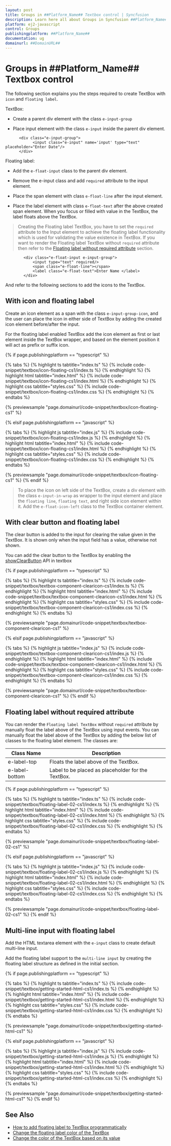 ```yaml
---
layout: post
title: Groups in ##Platform_Name## Textbox control | Syncfusion
description: Learn here all about Groups in Syncfusion ##Platform_Name## Textbox control of Syncfusion Essential JS 2 and more.
platform: ej2-javascript
control: Groups 
publishingplatform: ##Platform_Name##
documentation: ug
domainurl: ##DomainURL##
---
```


# Groups in ##Platform_Name## Textbox control

The following section explains you the steps required to create TextBox with `icon` and `floating label`.

TextBox:

* Create a parent div element with the class `e-input-group`

* Place input element with the class `e-input` inside the parent div element.

```
      <div class="e-input-group">
            <input class="e-input" name='input' type="text" placeholder="Enter Date"/>
      </div>
```

Floating label:

* Add the `e-float-input` class to the parent div element.

* Remove the e-input class and add `required` attribute to the input element.

* Place the span element with class `e-float-line` after the input element.

* Place the label element with class `e-float-text` after the above created span element. When you focus or filled with value in the TextBox, the label floats above the TextBox.

> Creating the Floating label TextBox, you have to set the `required` attribute to the Input element to achieve the floating label functionality which is used for validating the value existence in TextBox. If you want to render the Floating label TextBox without
`required` attribute then refer to the [Floating label without required attribute](#floating-label-without-required-attribute) section.

```
        <div class="e-float-input e-input-group">
            <input type="text" required/>
            <span class="e-float-line"></span>
            <label class="e-float-text">Enter Name </label>
        </div>
```

And refer to the following sections to add the icons to the TextBox.

## With icon and floating label

Create an icon element as a span with the class `e-input-group-icon`, and the user can place the icon in either side of TextBox by adding the created icon element before/after the input.

For the floating label enabled TextBox add the icon element as first or last element inside the TextBox wrapper, and based on the element position it will act as prefix or suffix icon.

{% if page.publishingplatform == "typescript" %}

 {% tabs %}
{% highlight ts tabtitle="index.ts" %}
{% include code-snippet/textbox/icon-floating-cs1/index.ts %}
{% endhighlight %}
{% highlight html tabtitle="index.html" %}
{% include code-snippet/textbox/icon-floating-cs1/index.html %}
{% endhighlight %}
{% highlight css tabtitle="styles.css" %}
{% include code-snippet/textbox/icon-floating-cs1/index.css %}
{% endhighlight %}
{% endtabs %}
        
{% previewsample "page.domainurl/code-snippet/textbox/icon-floating-cs1" %}

{% elsif page.publishingplatform == "javascript" %}

{% tabs %}
{% highlight js tabtitle="index.js" %}
{% include code-snippet/textbox/icon-floating-cs1/index.js %}
{% endhighlight %}
{% highlight html tabtitle="index.html" %}
{% include code-snippet/textbox/icon-floating-cs1/index.html %}
{% endhighlight %}
{% highlight css tabtitle="styles.css" %}
{% include code-snippet/textbox/icon-floating-cs1/index.css %}
{% endhighlight %}
{% endtabs %}

{% previewsample "page.domainurl/code-snippet/textbox/icon-floating-cs1" %}
{% endif %}

> To place the icon on left side of the TextBox, create a div element with the class `e-input-in-wrap` as wrapper to the input element and place the `floating line`, `floating text`, and right side icon element within it. Add the `e-float-icon-left` class to the TextBox container element.

## With clear button and floating label

The clear button is added to the input for clearing the value given in the TextBox. It is shown only when the input field has a value, otherwise not shown.

You can add the clear button to the TextBox by enabling the [showClearButton](../api/textbox/#showclearbutton) API in textbox

{% if page.publishingplatform == "typescript" %}

 {% tabs %}
{% highlight ts tabtitle="index.ts" %}
{% include code-snippet/textbox/textbox-component-clearicon-cs1/index.ts %}
{% endhighlight %}
{% highlight html tabtitle="index.html" %}
{% include code-snippet/textbox/textbox-component-clearicon-cs1/index.html %}
{% endhighlight %}
{% highlight css tabtitle="styles.css" %}
{% include code-snippet/textbox/textbox-component-clearicon-cs1/index.css %}
{% endhighlight %}
{% endtabs %}
        
{% previewsample "page.domainurl/code-snippet/textbox/textbox-component-clearicon-cs1" %}

{% elsif page.publishingplatform == "javascript" %}

{% tabs %}
{% highlight js tabtitle="index.js" %}
{% include code-snippet/textbox/textbox-component-clearicon-cs1/index.js %}
{% endhighlight %}
{% highlight html tabtitle="index.html" %}
{% include code-snippet/textbox/textbox-component-clearicon-cs1/index.html %}
{% endhighlight %}
{% highlight css tabtitle="styles.css" %}
{% include code-snippet/textbox/textbox-component-clearicon-cs1/index.css %}
{% endhighlight %}
{% endtabs %}

{% previewsample "page.domainurl/code-snippet/textbox/textbox-component-clearicon-cs1" %}
{% endif %}

## Floating label without required attribute

You can render the `Floating label TextBox` without `required` attribute by manually float the label above of the TextBox using input events.
You can manually float the label above of the TextBox by adding the below list of classes to the floating label element. The classes are:

Class Name        | Description
------------------| -------------
  e-label-top     | Floats the label above of the TextBox.
  e-label-bottom  | Label to be placed as placeholder for the TextBox.

{% if page.publishingplatform == "typescript" %}

 {% tabs %}
{% highlight ts tabtitle="index.ts" %}
{% include code-snippet/textbox/floating-label-02-cs1/index.ts %}
{% endhighlight %}
{% highlight html tabtitle="index.html" %}
{% include code-snippet/textbox/floating-label-02-cs1/index.html %}
{% endhighlight %}
{% highlight css tabtitle="styles.css" %}
{% include code-snippet/textbox/floating-label-02-cs1/index.css %}
{% endhighlight %}
{% endtabs %}
        
{% previewsample "page.domainurl/code-snippet/textbox/floating-label-02-cs1" %}

{% elsif page.publishingplatform == "javascript" %}

{% tabs %}
{% highlight js tabtitle="index.js" %}
{% include code-snippet/textbox/floating-label-02-cs1/index.js %}
{% endhighlight %}
{% highlight html tabtitle="index.html" %}
{% include code-snippet/textbox/floating-label-02-cs1/index.html %}
{% endhighlight %}
{% highlight css tabtitle="styles.css" %}
{% include code-snippet/textbox/floating-label-02-cs1/index.css %}
{% endhighlight %}
{% endtabs %}

{% previewsample "page.domainurl/code-snippet/textbox/floating-label-02-cs1" %}
{% endif %}

## Multi-line input with floating label

Add the HTML textarea element with the `e-input` class to create default multi-line input.

Add the floating label support to the `multi-line input` by creating the floating label structure as defined in the initial section.

{% if page.publishingplatform == "typescript" %}

 {% tabs %}
{% highlight ts tabtitle="index.ts" %}
{% include code-snippet/textbox/getting-started-html-cs1/index.ts %}
{% endhighlight %}
{% highlight html tabtitle="index.html" %}
{% include code-snippet/textbox/getting-started-html-cs1/index.html %}
{% endhighlight %}
{% highlight css tabtitle="styles.css" %}
{% include code-snippet/textbox/getting-started-html-cs1/index.css %}
{% endhighlight %}
{% endtabs %}
        
{% previewsample "page.domainurl/code-snippet/textbox/getting-started-html-cs1" %}

{% elsif page.publishingplatform == "javascript" %}

{% tabs %}
{% highlight js tabtitle="index.js" %}
{% include code-snippet/textbox/getting-started-html-cs1/index.js %}
{% endhighlight %}
{% highlight html tabtitle="index.html" %}
{% include code-snippet/textbox/getting-started-html-cs1/index.html %}
{% endhighlight %}
{% highlight css tabtitle="styles.css" %}
{% include code-snippet/textbox/getting-started-html-cs1/index.css %}
{% endhighlight %}
{% endtabs %}

{% previewsample "page.domainurl/code-snippet/textbox/getting-started-html-cs1" %}
{% endif %}

## See Also

* [How to add floating label to TextBox programmatically](./how-to/add-floating-label-to-textbox-programmatically)
* [Change the floating label color of the TextBox](./how-to/change-the-floating-label-color-of-the-textbox)
* [Change the color of the TextBox based on its value](./how-to/change-the-color-of-the-textbox-based-on-its-value)
